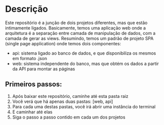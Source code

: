# Descrição

Este repositório é a junção de dois projetos diferentes, mas que estão intimamente ligados.
Basicamente, temos uma aplicação web onde a arquitetura é a separação entre camada de manipulação de dados, com a camada de gerar as views. 
Resumindo, temos um padrão de projeto SPA (single page application) onde temos dois componentes:
- api: sistema ligado ao banco de dados, e que disponibiliza os mesmos em formato .json
- web: sistema independente do banco, mas que obtém os dados a partir da API para montar as páginas

## Primeiros passos:

1. Após baixar este repositório, caminhe até esta pasta raiz
2. Você verá que há apenas duas pastas: [web, api]
3. Para cada uma destas pastas, você irá abrir uma instância do terminal
4. E caminhar até elas
5. Siga o passo a passo contido em cada um dos projetos
